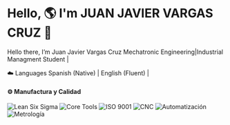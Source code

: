 # Hello, 🌎 I'm JUAN JAVIER VARGAS CRUZ 👋

Hello there, I’m Juan Javier Vargas Cruz
 Mechatronic Engineering|Industrial Managment Student |


☁️ Languages
Spanish (Native) | English (Fluent) |


#### ⚙️ Manufactura y Calidad
![Lean Six Sigma](https://img.shields.io/badge/-Lean%20Six%20Sigma-green?style=for-the-badge)
![Core Tools](https://img.shields.io/badge/-Core%20Tools%20-blue?style=for-the-badge)
![ISO 9001](https://img.shields.io/badge/-AS9100-purple?style=for-the-badge)
![CNC](https://img.shields.io/badge/-Programación%20CNC-lightgrey?style=for-the-badge)
![Automatización](https://img.shields.io/badge/-Automatización-orange?style=for-the-badge)
![Metrología](https://img.shields.io/badge/-Metrología-yellow?style=for-the-badge)
